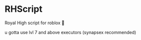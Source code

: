 # RHScript

Royal High script for roblox :shrug:


u gotta use lvl 7 and above executors (synapsex recommended)
